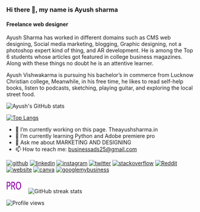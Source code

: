 ### Hi there 👋, my name is Ayush sharma
#### Freelance web designer 
Ayush Sharma has worked in different domains such as CMS web designing, Social media marketing, blogging, Graphic designing, not a photoshop expert kind of thing, and AR development. He is among the Top 6 students whose articles got featured in college business magazines. Along with these things no doubt he is an attentive learner. 

Ayush Vishwakarma is pursuing his bachelor’s in commerce from Lucknow Christian college, Meanwhile, in his free time, he likes to read self-help books, listen to podcasts, sketching, playing guitar, and exploring the local street food.

![Ayush's GitHub stats](https://github-readme-stats.vercel.app/api?username=UnknownGuy25&show_icons=true&theme=radical)

[![Top Langs](https://github-readme-stats.vercel.app/api/top-langs?username=UnknownGuy25)](https://github.com/UnknownGuy25/github-readme-stats)


- 🔭 I’m currently working on this page. Theayushsharma.in 
- 🌱 I’m currently learning Python and Adobe premiere pro 
- 💬 Ask me about MARKETING AND DESIGNING 
- 📫 How to reach me: businessads25@gmail.com 


[<img src='https://cdn.jsdelivr.net/npm/simple-icons@3.0.1/icons/github.svg' alt='github' height='40'>](https://github.com/UnknownGuy25)  [<img src='https://cdn.jsdelivr.net/npm/simple-icons@3.0.1/icons/linkedin.svg' alt='linkedin' height='40'>](https://www.linkedin.com/in/https://www.linkedin.com/in/ayush-vishwakarma-aka-sharma//)  [<img src='https://cdn.jsdelivr.net/npm/simple-icons@3.0.1/icons/instagram.svg' alt='instagram' height='40'>](https://www.instagram.com/https://www.instagram.com/realayushsharma25//)  [<img src='https://cdn.jsdelivr.net/npm/simple-icons@3.0.1/icons/twitter.svg' alt='twitter' height='40'>](https://twitter.com/https://twitter.com/sharmaayush25)  [<img src='https://cdn.jsdelivr.net/npm/simple-icons@3.0.1/icons/stackoverflow.svg' alt='stackoverflow' height='40'>](https://stackoverflow.com/users/https://stackoverflow.com/users/13582854/creative-mind)  [<img src='https://cdn.jsdelivr.net/npm/simple-icons@3.0.1/icons/reddit.svg' alt='Reddit' height='40'>](https://www.reddit.com/user/https://www.reddit.com/user/blog_man)  [<img src='https://cdn.jsdelivr.net/npm/simple-icons@3.0.1/icons/icloud.svg' alt='website' height='40'>](http://theayushsharma.in/)  [<img src='https://cdn.jsdelivr.net/npm/simple-icons@3.0.1/icons/canva.svg' alt='canva' height='40'>](https://www.canva.com/)  [<img src='https://cdn.jsdelivr.net/npm/simple-icons@3.0.1/icons/googlemybusiness.svg' alt='googlemybusiness' height='40'>](https://g.page/Ayush-Vishwakarma-designer?gm)  

<a href='https://github.com/pricing'><img src='https://raw.githubusercontent.com/acervenky/animated-github-badges/master/assets/pro.gif' width='40' height='40'></a> 
![GitHub streak stats](https://github-readme-streak-stats.herokuapp.com/?user=UnknownGuy25)  

![Profile views](https://gpvc.arturio.dev/UnknownGuy25) 
